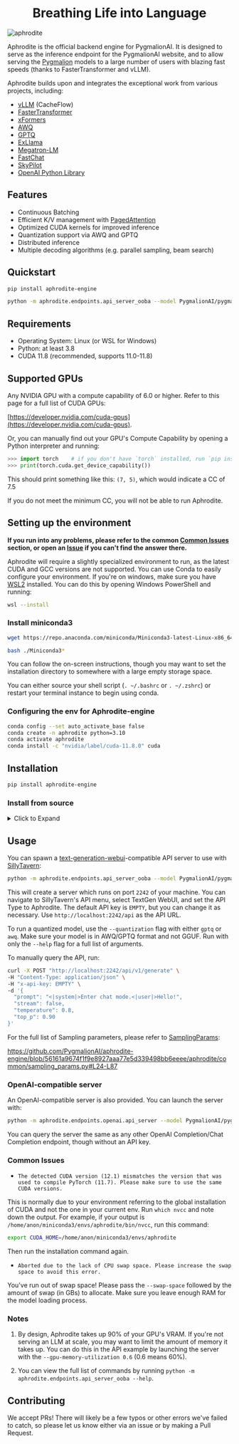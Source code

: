 <h1 align="center">
Breathing Life into Language
</h1>


![aphrodite](./assets/aphrodite.png)

Aphrodite is the official backend engine for PygmalionAI. It is designed to serve as the inference endpoint for the PygmalionAI website, and to allow serving the [Pygmalion](https://huggingface.co/PygmalionAI) models to a large number of users with blazing fast speeds (thanks to FasterTransformer and vLLM). 

Aphrodite builds upon and integrates the exceptional work from various projects, including:


- [vLLM](https://github.com/vllm-project/vllm) (CacheFlow)
- [FasterTransformer](https://github.com/NVIDIA/FasterTransformer)
- [xFormers](https://github.com/facebookresearch/xformers)
- [AWQ](https://github.com/mit-han-lab/llm-awq/)
- [GPTQ](https://github.com/IST-DASLab/gptq)
- [ExLlama](https://github.com/turboderp/exllama)
- [Megatron-LM](https://github.com/NVIDIA/Megatron-LM)
- [FastChat](https://github.com/lm-sys/FastChat)
- [SkyPilot](https://github.com/skypilot-org/skypilot)
- [OpenAI Python Library](https://github.com/openai/openai-python)


## Features

- Continuous Batching
- Efficient K/V management with [PagedAttention](./aphrodite/modeling/layers/attention.py)
- Optimized CUDA kernels for improved inference
- Quantization support via AWQ and GPTQ
- Distributed inference
- Multiple decoding algorithms (e.g. parallel sampling, beam search)


## Quickstart

```sh
pip install aphrodite-engine

python -m aphrodite.endpoints.api_server_ooba --model PygmalionAI/pygmalion-2-7b
```

## Requirements

- Operating System: Linux (or WSL for Windows)
- Python: at least 3.8
- CUDA 11.8 (recommended, supports 11.0-11.8)

## Supported GPUs

Any NVIDIA GPU with a compute capability of 6.0 or higher. Refer to this page for a full list of CUDA GPUs:

[https://developer.nvidia.com/cuda-gpus](https://developer.nvidia.com/cuda-gpus).


Or, you can manually find out your GPU's Compute Capability by opening a Python interpreter and running:
```py
>>> import torch    # if you don't have `torch` installed, run `pip install torch` first
>>> print(torch.cuda.get_device_capability())
```
This should print something like this: `(7, 5)`, which would indicate a CC of 7.5

If you do not meet the minimum CC, you will not be able to run Aphrodite.

## Setting up the environment
**If you run into any problems, please refer to the common [Common Issues](#common-issues) section, or open an [Issue](https://github.com/PygmalionAI/aphrodite-engine/issues) if you can't find the answer there.**

Aphrodite will require a slightly specialized environment to run, as the latest CUDA and GCC versions are not supported. You can use Conda to easily configure your environment. If you're on windows, make sure you have [WSL2](https://learn.microsoft.com/en-us/windows/wsl/install) installed. You can do this by opening Windows PowerShell and running:
```sh
wsl --install
```

### Install miniconda3

```sh
wget https://repo.anaconda.com/miniconda/Miniconda3-latest-Linux-x86_64.sh

bash ./Miniconda3*
```
You can follow the on-screen instructions, though you may want to set the installation directory to somewhere with a large empty storage space.

You can either source your shell script (`. ~/.bashrc` or `. ~/.zshrc`) or restart your terminal instance to begin using conda.

### Configuring the env for Aphrodite-engine
```sh
conda config --set auto_activate_base false
conda create -n aphrodite python=3.10
conda activate aphrodite
conda install -c "nvidia/label/cuda-11.8.0" cuda
```

## Installation

```sh
pip install aphrodite-engine
```

### Install from source
  <details>

  <summary>Click to Expand</summary>

  ```bash
  git clone https://github.com/PygmalionAI/aphrodite-engine && cd aphrodite-engine
  pip install -e .  # this will take a while
  ```
  </details>

## Usage

You can spawn a [text-generation-webui](https://github.com/oobabooga/text-generation-webui)-compatible API server to use with [SillyTavern](https://github.com/SillyTavern/SillyTavern):

```sh
python -m aphrodite.endpoints.api_server_ooba --model PygmalionAI/pygmalion-2-13b --max-model-len 4096 --max-num-batched-tokens 4096
```

This will create a server which runs on port `2242` of your machine. You can navigate to SillyTavern's API menu, select TextGen WebUI, and set the API Type to Aphrodite. The default API key is `EMPTY`, but you can change it as necessary. Use `http://localhost:2242/api` as the API URL.

To run a quantized model, use the `--quantization` flag with either `gptq` or `awq`. Make sure your model is in AWQ/GPTQ format and not GGUF. Run with only the `--help` flag for a full list of arguments.

To manually query the API, run:

```sh
curl -X POST "http://localhost:2242/api/v1/generate" \
-H "Content-Type: application/json" \
-H "x-api-key: EMPTY" \
-d '{
  "prompt": "<|system|>Enter chat mode.<|user|>Hello!",
  "stream": false,
  "temperature": 0.8,
  "top_p": 0.90
}'

```
For the full list of Sampling parameters, please refer to [SamplingParams](https://github.com/PygmalionAI/aphrodite-engine/blob/main/aphrodite/common/sampling_params.py):

https://github.com/PygmalionAI/aphrodite-engine/blob/56161a9674f1f9e8927aaa77e5d339498bb6eeee/aphrodite/common/sampling_params.py#L24-L87

### OpenAI-compatible server
An OpenAI-compatible server is also provided. You can launch the server with:
```sh
python -m aphrodite.endpoints.openai.api_server --model PygmalionAI/pygmalion-2-13b
```

You can query the server the same as any other OpenAI Completion/Chat Completion endpoint, though without an API key.

### Common Issues
- `The detected CUDA version (12.1) mismatches the version that was used to compile
      PyTorch (11.7). Please make sure to use the same CUDA versions.`

This is normally due to your environment referring to the global installation of CUDA and not the one in your current env. Run `which nvcc` and note down the output. For example, if your output is `/home/anon/miniconda3/envs/aphrodite/bin/nvcc`, run this command:
```sh
export CUDA_HOME=/home/anon/miniconda3/envs/aphrodite
```

Then run the installation command again.


- `Aborted due to the lack of CPU swap space. Please increase the swap space to avoid this error.`

You've run out of swap space! Please pass the `--swap-space` followed by the amount of swap (in GBs) to allocate. Make sure you leave enough RAM for the model loading process.
### Notes

1. By design, Aphrodite takes up 90% of your GPU's VRAM. If you're not serving an LLM at scale, you may want to limit the amount of memory it takes up. You can do this in the API example by launching the server with the `--gpu-memory-utilization 0.6` (0.6 means 60%).

2. You can view the full list of commands by running `python -m aphrodite.endpoints.api_server_ooba --help`.

## Contributing
We accept PRs! There will likely be a few typos or other errors we've failed to catch, so please let us know either via an issue or by making a Pull Request.
